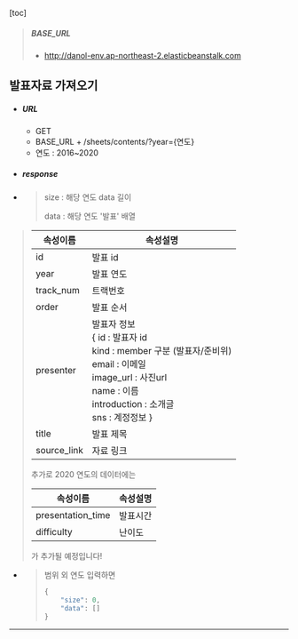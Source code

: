 [toc]

> ##### BASE_URL
>
> - http://danol-env.ap-northeast-2.elasticbeanstalk.com



## 발표자료 가져오기

- ##### URL

  - GET
  - BASE_URL + /sheets/contents/?year={연도}
  - 연도 : 2016~2020

- ##### response

- > size : 해당 연도 data 길이
  >
  > data : 해당 연도 '발표' 배열
>
  > | 속성이름    | 속성설명                                                     |
  > | ----------- | ------------------------------------------------------------ |
  > | id          | 발표 id                                                      |
  > | year        | 발표 연도                                                    |
  > | track_num   | 트랙번호                                                     |
  > | order       | 발표 순서                                                    |
  > | presenter   | 발표자 정보 <br /> { id : 발표자 id<br /> kind : member 구분 (발표자/준비위)<br /> email : 이메일<br /> image_url : 사진url<br /> name : 이름<br /> introduction : 소개글<br /> sns : 계정정보 } |
  > | title       | 발표 제목                                                    |
  > | source_link | 자료 링크                                                    |
  >
  > 추가로 2020 연도의 데이터에는
  >
  > | 속성이름          | 속성설명 |
  > | ----------------- | -------- |
  > | presentation_time | 발표시간 |
  > | difficulty        | 난이도   |
  >
  > 가 추가될 예정입니다!
  
- > 범위 외 연도 입력하면
  >
  > ```python
  > {
  >     "size": 0,
  >     "data": []
  > }
  > ```



---









